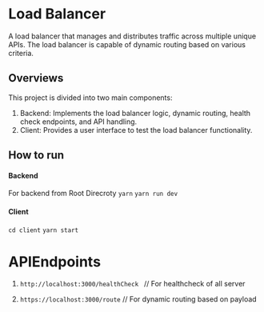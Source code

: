 # Load Balancer

A load balancer that manages and distributes traffic across multiple unique APIs. The load balancer is capable of dynamic routing based on various criteria.

## Overviews

This project is divided into two main components:

1. Backend: Implements the load balancer logic, dynamic routing, health check endpoints, and API handling.
2. Client: Provides a user interface to test the load balancer functionality.

## How to run
#### Backend
For backend from Root Direcroty
`yarn`
`yarn run dev`

#### Client
`cd client`
`yarn start`

# APIEndpoints

1. `http://localhost:3000/healthCheck ` // For healthcheck of all server

2. `https://localhost:3000/route` // For dynamic routing based on payload
